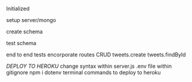 Initialized

setup server/mongo

create schema

test schema

end to end tests 
  encorporate routes
    CRUD
      tweets.create
      tweets.findById

*DEPLOY TO HEROKU*
  change syntax within server.js
  .env file
    within gitignore
  npm i dotenv
  terminal commands to deploy to heroku
